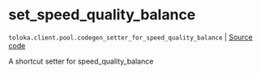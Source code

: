 # set_speed_quality_balance
`toloka.client.pool.codegen_setter_for_speed_quality_balance` | [Source code](https://github.com/Toloka/toloka-kit/blob/v1.2.2/src/client/pool/__init__.py#L0)

A shortcut setter for speed_quality_balance

